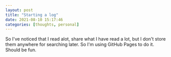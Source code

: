 ```yaml
---
layout: post
title: "Starting a log"
date: 2021-08-10 15:17:46
categories: [thoughts, personal]
---
```


So I've noticed that I read alot, share what I have read a lot, but I don't store them anywhere for searching later. So I'm using GitHub Pages to do it. Should be fun.
